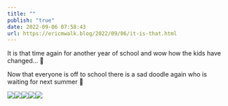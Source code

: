 ```yaml
---
title: ""
publish: "true"
date: 2022-09-06 07:58:43
url: https://ericmwalk.blog/2022/09/06/it-is-that.html
---
```

It is that time again for another year of school and wow how the kids have changed… 🚌

Now that everyone is off to school there is a sad doodle again who is waiting for next summer 🐶


![](https://ericmwalk.blog/uploads/2022/e035caa207.jpg)![](https://ericmwalk.blog/uploads/2022/377045591f.jpg)![](https://ericmwalk.blog/uploads/2022/1c72706361.jpg)![](https://ericmwalk.blog/uploads/2022/622cd565d8.jpg)![](https://ericmwalk.blog/uploads/2022/bf48b3a63b.jpg)